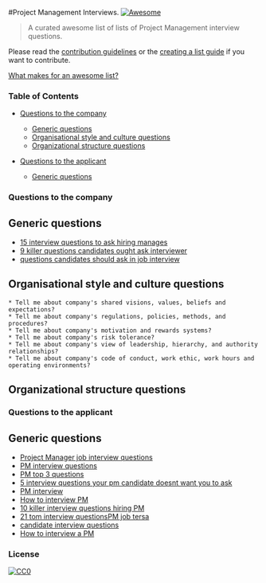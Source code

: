 #Project Management Interviews. [![Awesome](https://cdn.rawgit.com/sindresorhus/awesome/d7305f38d29fed78fa85652e3a63e154dd8e8829/media/badge.svg)](https://github.com/sindresorhus/awesome)

> A curated awesome list of lists of Project Management interview questions.

Please read the [contribution guidelines](contributing.md) or the [creating a list guide](create-list.md) if you want to contribute.

[What makes for an awesome list?](awesome.md)


### Table of Contents

- [Questions to the company](#questions-to-the-company)
    - [Generic questions](#generic-questions)
    - [Organisational style and culture questions](#organisational-style-and-culture-questions)
    - [Organizational structure questions](#organizational-structure-questions)


- [Questions to the applicant](#questions-to-the-applicant)
    - [Generic questions](#generic-questions)


### Questions to the company

## Generic questions
- [15 interview questions to ask hiring manages](http://www.right.com/wps/wcm/connect/right-us-en/home/thoughtwire/categories/career-work/15-interview-questions-to-ask-hiring-managers)
- [9 killer questions candidates ought ask interviewer](http://theundercoverrecruiter.com/9-killer-questions-candidates-ought-ask-interviewer/?doing_wp_cron=1471562495.7390260696411132812500)
- [questions candidates should ask in job interview](http://www.monster.com/career-advice/article/questions-candidates-should-ask-in-job-interview)


## Organisational style and culture questions

    * Tell me about company's shared visions, values, beliefs and expectations?
    * Tell me about company's regulations, policies, methods, and procedures?
    * Tell me about company's motivation and rewards systems?
    * Tell me about company's risk tolerance?
    * Tell me about company's view of leadership, hierarchy, and authority relationships?
    * Tell me about company's code of conduct, work ethic, work hours and operating environments?

## Organizational structure questions




### Questions to the applicant

## Generic questions
- [Project Manager job interview questions](http://www.arraspeople.co.uk/project-management-careers-advice/project-manager-job-interview-questions/)
- [PM interview questions](http://www.best-job-interview.com/project-management-interview-questions.html)
- [PM top 3 questions](http://www.villanovau.com/resources/project-management/project-management-top-3-questions/#.V7ZDL2QrJE4)
- [ 5 interview questions your pm candidate doesnt want you to ask](http://www.blogging4jobs.com/job-search/5-interview-questions-your-pm-candidate-doesnt-want-you-to-ask/#wPBAcoSm6p7s1uuL.97)
- [PM interview](http://www.monster.com/career-advice/article/project-manager-interview)
- [How to interview PM](http://hiring.monster.com/hr/hr-best-practices/small-business/conducting-an-interview/how-to-interview-project-manager.aspx)
- [10 killer interview questions hiring PM](https://www.liquidplanner.com/blog/10-killer-interview-questions-hiring-project-managers/)
- [21 tom interview questionsPM job tersa](https://www.linkedin.com/pulse/21-top-interview-questions-project-manager-job-teresa)
- [candidate interview questions](https://collegegrad.com/questions)
- [How to interview a PM](https://www.smartrecruiters.com/blog/how-to-interview-a-project-manager/)




### License

[![CC0](https://i.creativecommons.org/p/zero/1.0/88x31.png)](https://creativecommons.org/publicdomain/zero/1.0/)
